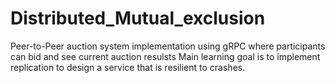 # Distributed_Mutual_exclusion
Peer-to-Peer auction system implementation using gRPC where participants can bid and see current auction resulsts
Main learning goal is to implement replication to design a service that is resilient to crashes.
